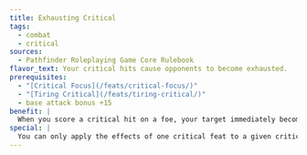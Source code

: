 ```yaml
---
title: Exhausting Critical
tags:
  - combat
  - critical
sources:
  - Pathfinder Roleplaying Game Core Rulebook
flavor_text: Your critical hits cause opponents to become exhausted.
prerequisites:
  - "[Critical Focus](/feats/critical-focus/)"
  - "[Tiring Critical](/feats/tiring-critical/)"
  - base attack bonus +15
benefit: |
  When you score a critical hit on a foe, your target immediately becomes exhausted. This feat has no effect on exhausted creatures.
special: |
  You can only apply the effects of one critical feat to a given critical hit unless you possess the Critical Mastery feat.
---
```


